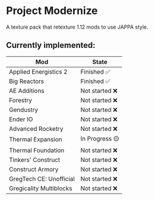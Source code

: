 # Project Modernize
A texture pack that retexture 1.12 mods to use JAPPA style.

## Currently implemented:

| Mod  | State |
| ------------- | ------------- |
| Applied Energistics 2 | Finished ✅ |
| Big Reactors | Finished ✅ |
| AE Additions | Not started ❌ |
| Forestry | Not started ❌ |
| Gendustry | Not started ❌ |
| Ender IO | Not started ❌ |
| Advanced Rocketry | Not started ❌ |
| Thermal Expansion  | In Progress 🟡 |
| Thermal Foundation | Not started ❌ |
| Tinkers' Construct | Not started ❌ |
| Construct Armory | Not started ❌ |
| GregTech CE: Unofficial | Not started ❌ |
| Gregicality Multiblocks | Not started ❌ |
